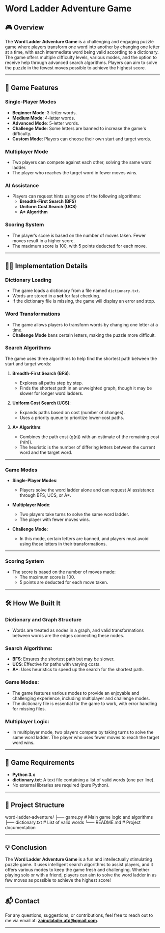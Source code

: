 # Word Ladder Adventure Game

## 🎮 Overview

The **Word Ladder Adventure Game** is a challenging and engaging puzzle game where players transform one word into another by changing one letter at a time, with each intermediate word being valid according to a dictionary. The game offers multiple difficulty levels, various modes, and the option to receive help through advanced search algorithms. Players can aim to solve the puzzle in the fewest moves possible to achieve the highest score.

---

## 🧩 Game Features

### Single-Player Modes
- **Beginner Mode**: 3-letter words.
- **Medium Mode**: 4-letter words.
- **Advanced Mode**: 5-letter words.
- **Challenge Mode**: Some letters are banned to increase the game's difficulty.
- **Custom Mode**: Players can choose their own start and target words.

### Multiplayer Mode
- Two players can compete against each other, solving the same word ladder.
- The player who reaches the target word in fewer moves wins.

### AI Assistance
- Players can request hints using one of the following algorithms:
  - **Breadth-First Search (BFS)**
  - **Uniform Cost Search (UCS)**
  - **A\* Algorithm**

### Scoring System
- The player’s score is based on the number of moves taken. Fewer moves result in a higher score.
- The maximum score is 100, with 5 points deducted for each move.

---

## 🧑‍💻 Implementation Details

### Dictionary Loading
- The game loads a dictionary from a file named `dictionary.txt`.
- Words are stored in a **set** for fast checking.
- If the dictionary file is missing, the game will display an error and stop.

### Word Transformations
- The game allows players to transform words by changing one letter at a time.
- **Challenge Mode** bans certain letters, making the puzzle more difficult.

### Search Algorithms

The game uses three algorithms to help find the shortest path between the start and target words:

1. **Breadth-First Search (BFS)**:
   - Explores all paths step by step.
   - Finds the shortest path in an unweighted graph, though it may be slower for longer word ladders.

2. **Uniform Cost Search (UCS)**:
   - Expands paths based on cost (number of changes).
   - Uses a priority queue to prioritize lower-cost paths.

3. **A\* Algorithm**:
   - Combines the path cost (g(n)) with an estimate of the remaining cost (h(n)).
   - The heuristic is the number of differing letters between the current word and the target word.

---

### Game Modes

- **Single-Player Modes**:
  - Players solve the word ladder alone and can request AI assistance through BFS, UCS, or A\*.

- **Multiplayer Mode**:
  - Two players take turns to solve the same word ladder.
  - The player with fewer moves wins.

- **Challenge Mode**:
  - In this mode, certain letters are banned, and players must avoid using those letters in their transformations.

---

### Scoring System

- The score is based on the number of moves made:
  - The maximum score is 100.
  - 5 points are deducted for each move taken.

---

## 🛠️ How We Built It

### Dictionary and Graph Structure
- Words are treated as nodes in a graph, and valid transformations between words are the edges connecting these nodes.

### Search Algorithms:
- **BFS**: Ensures the shortest path but may be slower.
- **UCS**: Effective for paths with varying costs.
- **A\***: Uses heuristics to speed up the search for the shortest path.

### Game Modes:
- The game features various modes to provide an enjoyable and challenging experience, including multiplayer and challenge modes.
- The dictionary file is essential for the game to work, with error handling for missing files.

### Multiplayer Logic:
- In multiplayer mode, two players compete by taking turns to solve the same word ladder. The player who uses fewer moves to reach the target word wins.

---

## 📄 Game Requirements

- **Python 3.x**
- **dictionary.txt**: A text file containing a list of valid words (one per line).
- No external libraries are required (pure Python).

---

## 📂 Project Structure

word-ladder-adventure/ ├── game.py # Main game logic and algorithms ├── dictionary.txt # List of valid words └── README.md # Project documentation



---

## 💡 Conclusion

The **Word Ladder Adventure Game** is a fun and intellectually stimulating puzzle game. It uses intelligent search algorithms to assist players, and it offers various modes to keep the game fresh and challenging. Whether playing solo or with a friend, players can aim to solve the word ladder in as few moves as possible to achieve the highest score!

---

## 📬 Contact

For any questions, suggestions, or contributions, feel free to reach out to me via email at: **zainulabdin.atd@gmail.com**.

---
